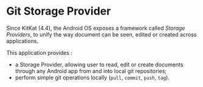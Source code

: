 # Git Storage Provider

Since KitKat (4.4), the Android OS exposes a framework called *Storage Providers*, to unify the way document can be seen, edited or created across applications. 

This application provides : 

  - a Storage Provider, allowing user to read, edit or create documents through any Android app from and into local git repositories;
  - perform simple git operations locally (`pull`, `commit`, `push`, `tag`).

 